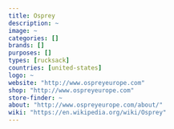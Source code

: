 ```yaml
---
title: Osprey
description: ~
image: ~
categories: []
brands: []
purposes: []
types: [rucksack]
countries: [united-states]
logo: ~
website: "http://www.ospreyeurope.com"
shop: "http://www.ospreyeurope.com"
store-finder: ~
about: "http://www.ospreyeurope.com/about/"
wiki: "https://en.wikipedia.org/wiki/Osprey"
---
```

